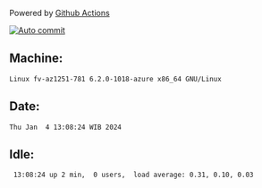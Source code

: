 Powered by [Github Actions](https://github.com/features/actions)

[![Auto commit](https://github.com/hiage/workstation/workflows/Auto%20commit/badge.svg)](https://github.com/hiage/workstation/actions?query=workflow%3A%22Auto+commit%22)

## Machine:
```
Linux fv-az1251-781 6.2.0-1018-azure x86_64 GNU/Linux
```
## Date:
```
Thu Jan  4 13:08:24 WIB 2024
```
## Idle:
```
 13:08:24 up 2 min,  0 users,  load average: 0.31, 0.10, 0.03
```
